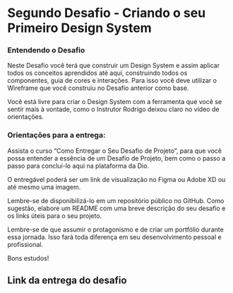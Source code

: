 # Segundo Desafio - Criando o seu Primeiro Design System

### Entendendo o Desafio

Neste Desafio você terá que construir um Design System e assim aplicar todos os conceitos aprendidos até aqui, construindo todos os componentes, guia de cores e interações. Para isso você deve utilizar o Wireframe que você construiu no Desafio anterior como base. 

Você está livre para criar o Design System com a ferramenta que você se sentir mais à vontade, como o Instrutor Rodrigo deixou claro no vídeo de orientações.  

### Orientações para a entrega: 

Assista o curso “Como Entregar o Seu Desafio de Projeto”, para que você possa entender a essência de um Desafio de Projeto, bem como o passo a passo para concluí-lo aqui na plataforma da Dio. 

O entregável poderá ser um link de visualização no Figma ou Adobe XD ou até mesmo uma imagem. 

Lembre-se de disponibilizá-lo em um repositório público no GitHub. Como sugestão, elabore um README com uma breve descrição do seu desafio e os links úteis para o seu projeto. 

Lembre-se de que assumir o protagonismo e de criar um portfólio durante essa jornada. Isso fará toda diferença em seu desenvolvimento pessoal e profissional.  

Bons estudos! 

## Link da entrega do desafio
